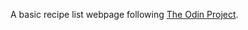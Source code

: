 A basic recipe list webpage following [The Odin Project](https://www.theodinproject.com/lessons/foundations-recipes).

